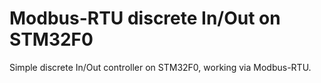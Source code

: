 # Modbus-RTU discrete In/Out on STM32F0
Simple discrete In/Out controller on STM32F0, working via Modbus-RTU.


